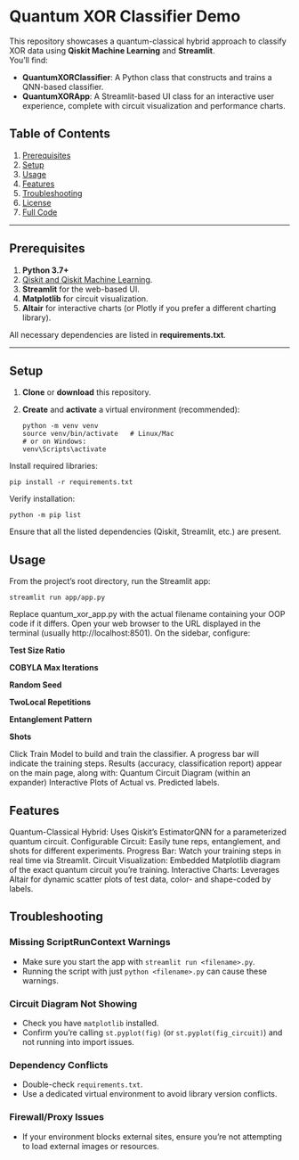 # Quantum XOR Classifier Demo

This repository showcases a quantum-classical hybrid approach to classify XOR data using **Qiskit Machine Learning** and **Streamlit**.  
You’ll find:

- **QuantumXORClassifier**: A Python class that constructs and trains a QNN-based classifier.  
- **QuantumXORApp**: A Streamlit-based UI class for an interactive user experience, complete with circuit visualization and performance charts.

## Table of Contents

1. [Prerequisites](#prerequisites)  
2. [Setup](#setup)  
3. [Usage](#usage)  
4. [Features](#features)  
5. [Troubleshooting](#troubleshooting)  
6. [License](#license)  
7. [Full Code](#full-code)

---

## Prerequisites

1. **Python 3.7+**  
2. [Qiskit and Qiskit Machine Learning](https://qiskit.org/documentation/machine-learning/).  
3. **Streamlit** for the web-based UI.  
4. **Matplotlib** for circuit visualization.  
5. **Altair** for interactive charts (or Plotly if you prefer a different charting library).  

All necessary dependencies are listed in **requirements.txt**.

---

## Setup

1. **Clone** or **download** this repository.  

2. **Create** and **activate** a virtual environment (recommended):
   ```
   python -m venv venv
   source venv/bin/activate   # Linux/Mac
   # or on Windows:
   venv\Scripts\activate
   
Install required libraries:
```
pip install -r requirements.txt
```
Verify installation:
```
python -m pip list
```


Ensure that all the listed dependencies (Qiskit, Streamlit, etc.) are present.

## Usage

From the project’s root directory, run the Streamlit app:
```
streamlit run app/app.py
```


Replace quantum_xor_app.py with the actual filename containing your OOP code if it differs.
Open your web browser to the URL displayed in the terminal (usually http://localhost:8501).
On the sidebar, configure:

**Test Size Ratio**

**COBYLA Max Iterations**

**Random Seed**

**TwoLocal Repetitions**

**Entanglement Pattern**

**Shots**

Click Train Model to build and train the classifier. A progress bar will indicate the training steps.
Results (accuracy, classification report) appear on the main page, along with:
Quantum Circuit Diagram (within an expander)
Interactive Plots of Actual vs. Predicted labels.



## Features

Quantum-Classical Hybrid: Uses Qiskit’s EstimatorQNN for a parameterized quantum circuit.
Configurable Circuit: Easily tune reps, entanglement, and shots for different experiments.
Progress Bar: Watch your training steps in real time via Streamlit.
Circuit Visualization: Embedded Matplotlib diagram of the exact quantum circuit you’re training.
Interactive Charts: Leverages Altair for dynamic scatter plots of test data, color- and shape-coded by labels.

## Troubleshooting

### Missing ScriptRunContext Warnings
- Make sure you start the app with `streamlit run <filename>.py`.
- Running the script with just `python <filename>.py` can cause these warnings.

### Circuit Diagram Not Showing
- Check you have `matplotlib` installed.
- Confirm you’re calling `st.pyplot(fig)` (or `st.pyplot(fig_circuit)`) and not running into import issues.

### Dependency Conflicts
- Double-check `requirements.txt`.
- Use a dedicated virtual environment to avoid library version conflicts.

### Firewall/Proxy Issues
- If your environment blocks external sites, ensure you’re not attempting to load external images or resources.


